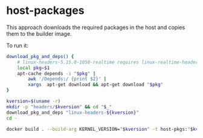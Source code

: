# host-packages

This approach downloads the required packages in the host and copies them to
the builder image.

To run it:

```bash
download_pkg_and_deps() {
    # linux-headers-5.15.0-1050-realtime requires linux-realtime-headers-5.15.0-1050
    local pkg=$1
    apt-cache depends -i "$pkg" |
        awk '/Depends:/ {print $2}' |
        xargs  apt-get download && apt-get download "$pkg"
}

kversion=$(uname -r)
mkdir -p "headers/$kversion" && cd "$_"
download_pkg_and_deps "linux-headers-${kversion}"
cd -

docker build . --build-arg KERNEL_VERSION="$kversion" -t host-pkgs:"$kversion"
```
